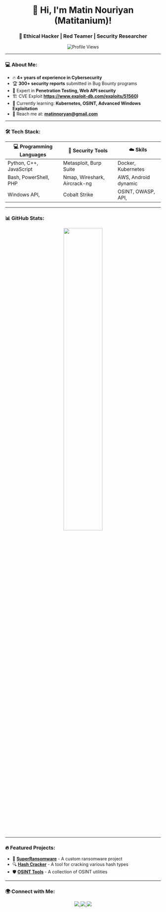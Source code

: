 <h1 align="center">👋 Hi, I'm Matin Nouriyan (Matitanium)!</h1>
<h3 align="center">🚀 Ethical Hacker | Red Teamer | Security Researcher</h3>

<p align="center">
  <img src="https://komarev.com/ghpvc/?username=matitanium&label=Profile%20Views&color=blue&style=flat" alt="Profile Views" />
</p>

---

### 💻 About Me:
- 🔥 **4+ years of experience in Cybersecurity**
- 🏆 **300+ security reports** submitted in Bug Bounty programs
- 🎯 Expert in **Penetration Testing, Web API security**
- 🏗️ CVE Exploit **https://www.exploit-db.com/exploits/51560)**
- 🌱 Currently learning: **Kubernetes, OSINT, Advanced Windows Exploitation**
- 📩 Reach me at: **matinnoryan@gmail.com**

---

### 🛠 Tech Stack:

| 💻 Programming Languages | 🔧 Security Tools | ☁️ Skils |
|-----------------|-----------------|----------------|
| Python, C++, JavaScript | Metasploit, Burp Suite | Docker, Kubernetes |
| Bash, PowerShell, PHP | Nmap, Wireshark, Aircrack-ng | AWS, Android dynamic |
| Windows API,   | Cobalt Strike | OSINT, OWASP, API,   |

---

### 📊 GitHub Stats:
<p align="center">
  <img src="https://github-readme-stats.vercel.app/api?username=matitanium&show_icons=true&theme=radical" width="50%"/>
</p>

---

### 🔥 Featured Projects:
- 🔐 **[SuperRansomware](https://github.com/matitanium/superRansomware)** - A custom ransomware project
- 🔍 **[Hash Cracker](https://github.com/matitanium/hashcrack)** - A tool for cracking various hash types
- 🛡 **[OSINT Tools](https://github.com/matitanium/OSINT-Tools)** - A collection of OSINT utilities

---

### 🌍 Connect with Me:
<p align="center">
  <a href="https://www.linkedin.com/in/matitanium/">
    <img src="https://img.shields.io/badge/LinkedIn-0077B5?style=for-the-badge&logo=linkedin&logoColor=white">
  </a>
  <a href="https://twitter.com/matinNouryan">
    <img src="https://img.shields.io/badge/Twitter-1DA1F2?style=for-the-badge&logo=twitter&logoColor=white">
  </a>
  <a href="https://t.me/matitanium">
    <img src="https://img.shields.io/badge/Telegram-26A5E4?style=for-the-badge&logo=telegram&logoColor=white">
  </a>
</p>
